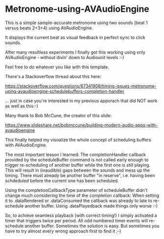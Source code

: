 # Metronome-using-AVAudioEngine

This is a simple sample-accurate metronome using two sounds (beat 1 versus beats 2+3+4) using AVAudioEngine. 

It displays the current beat as visual feedback in perfect sync to click sounds.

After many resultless experiments I finally got this working using only AVAudioEngine - without divin' down to Audiounit levels :-) 

Feel free to do whatever you like with this template. 

There's a Stackoverflow thread about this here: 

https://stackoverflow.com/questions/67341908/timing-issues-metronome-using-avaudioengine-schedulebuffers-completion-handler

... just in case you're interested in my previous apporach that did NOT work as well as this:-) 

Many thank to Bob McCune, the creator of this slide: 

https://www.slideshare.net/bobmccune/building-modern-audio-apps-with-avaudioengine

This finally helped my visualize the whole concept of scheduling buffers with AVAudioEngine.

The most important lesson I learned: The completionHandler callback provided by the scheduleBuffer command is not called early enough to trigger re-scheduling of another buffer while the first one is still playing. This will result in (inaudible) gaps between the sounds and mess up the timing. 
There must already be another buffer "in reserve", i.e. having been schdeduled before the current one has been scheduled. 

Using the completionCallbackType parameter of scheduleBuffer didn't change much considering the time of the completion callback: 
When setting it to .dataRendered or .dataConsumed the callback was already to late to re-schedule another buffer. Using .dataPlayedback made things only worse :-) 

So, to achieve seamless playback (with correct timing!) I simply activated a timer that triggers twice per period. All odd numbered timer events will re-schedule another buffer. Sometimes the solution is easy. But sometimes you have to try almost every wrong approach first to find it ;-) 
